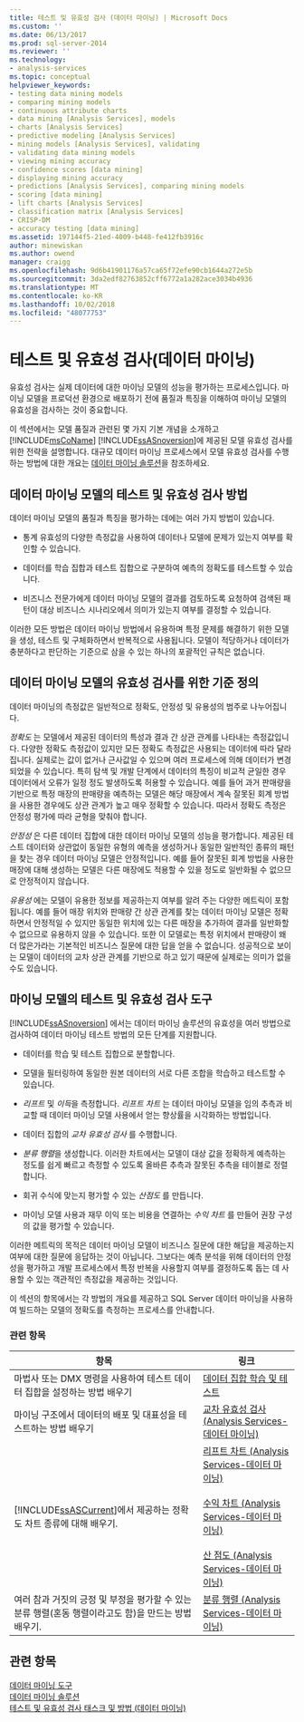 ```yaml
---
title: 테스트 및 유효성 검사 (데이터 마이닝) | Microsoft Docs
ms.custom: ''
ms.date: 06/13/2017
ms.prod: sql-server-2014
ms.reviewer: ''
ms.technology:
- analysis-services
ms.topic: conceptual
helpviewer_keywords:
- testing data mining models
- comparing mining models
- continuous attribute charts
- data mining [Analysis Services], models
- charts [Analysis Services]
- predictive modeling [Analysis Services]
- mining models [Analysis Services], validating
- validating data mining models
- viewing mining accuracy
- confidence scores [data mining]
- displaying mining accuracy
- predictions [Analysis Services], comparing mining models
- scoring [data mining]
- lift charts [Analysis Services]
- classification matrix [Analysis Services]
- CRISP-DM
- accuracy testing [data mining]
ms.assetid: 197144f5-21ed-4009-b448-fe412fb3916c
author: minewiskan
ms.author: owend
manager: craigg
ms.openlocfilehash: 9d6b41901176a57ca65f72efe90cb1644a272e5b
ms.sourcegitcommit: 3da2edf82763852cff6772a1a282ace3034b4936
ms.translationtype: MT
ms.contentlocale: ko-KR
ms.lasthandoff: 10/02/2018
ms.locfileid: "48077753"
---
```

# <a name="testing-and-validation-data-mining"></a>테스트 및 유효성 검사(데이터 마이닝)
  유효성 검사는 실제 데이터에 대한 마이닝 모델의 성능을 평가하는 프로세스입니다. 마이닝 모델을 프로덕션 환경으로 배포하기 전에 품질과 특징을 이해하여 마이닝 모델의 유효성을 검사하는 것이 중요합니다.  
  
 이 섹션에서는 모델 품질과 관련된 몇 가지 기본 개념을 소개하고 [!INCLUDE[msCoName](../../includes/msconame-md.md)] [!INCLUDE[ssASnoversion](../../includes/ssasnoversion-md.md)]에 제공된 모델 유효성 검사를 위한 전략을 설명합니다. 대규모 데이터 마이닝 프로세스에서 모델 유효성 검사를 수행하는 방법에 대한 개요는 [데이터 마이닝 솔루션](data-mining-solutions.md)을 참조하세요.  
  
## <a name="methods-for-testing-and-validation-of-data-mining-models"></a>데이터 마이닝 모델의 테스트 및 유효성 검사 방법  
 데이터 마이닝 모델의 품질과 특징을 평가하는 데에는 여러 가지 방법이 있습니다.  
  
-   통계 유효성의 다양한 측정값을 사용하여 데이터나 모델에 문제가 있는지 여부를 확인할 수 있습니다.  
  
-   데이터를 학습 집합과 테스트 집합으로 구분하여 예측의 정확도를 테스트할 수 있습니다.  
  
-   비즈니스 전문가에게 데이터 마이닝 모델의 결과를 검토하도록 요청하여 검색된 패턴이 대상 비즈니스 시나리오에서 의미가 있는지 여부를 결정할 수 있습니다.  
  
 이러한 모든 방법은 데이터 마이닝 방법에서 유용하며 특정 문제를 해결하기 위한 모델을 생성, 테스트 및 구체화하면서 반복적으로 사용됩니다. 모델이 적당하거나 데이터가 충분하다고 판단하는 기준으로 삼을 수 있는 하나의 포괄적인 규칙은 없습니다.  
  
## <a name="definition-of-criteria-for-validating-data-mining-models"></a>데이터 마이닝 모델의 유효성 검사를 위한 기준 정의  
 데이터 마이닝의 측정값은 일반적으로 정확도, 안정성 및 유용성의 범주로 나누어집니다.  
  
 *정확도* 는 모델에서 제공된 데이터의 특성과 결과 간 상관 관계를 나타내는 측정값입니다. 다양한 정확도 측정값이 있지만 모든 정확도 측정값은 사용되는 데이터에 따라 달라집니다. 실제로는 값이 없거나 근사값일 수 있으며 여러 프로세스에 의해 데이터가 변경되었을 수 있습니다. 특히 탐색 및 개발 단계에서 데이터의 특징이 비교적 균일한 경우 데이터에서 오류가 일정 정도 발생하도록 허용할 수 있습니다. 예를 들어 과거 판매량을 기반으로 특정 매장의 판매량을 예측하는 모델은 해당 매장에서 계속 잘못된 회계 방법을 사용한 경우에도 상관 관계가 높고 매우 정확할 수 있습니다. 따라서 정확도 측정은 안정성 평가에 따라 균형을 맞춰야 합니다.  
  
 *안정성* 은 다른 데이터 집합에 대한 데이터 마이닝 모델의 성능을 평가합니다. 제공된 테스트 데이터와 상관없이 동일한 유형의 예측을 생성하거나 동일한 일반적인 종류의 패턴을 찾는 경우 데이터 마이닝 모델은 안정적입니다. 예를 들어 잘못된 회계 방법을 사용한 매장에 대해 생성하는 모델은 다른 매장에도 적용할 수 있을 정도로 일반화될 수 없으므로 안정적이지 않습니다.  
  
 *유용성* 에는 모델이 유용한 정보를 제공하는지 여부를 알려 주는 다양한 메트릭이 포함됩니다. 예를 들어 매장 위치와 판매량 간 상관 관계를 찾는 데이터 마이닝 모델은 정확하면서 안정적일 수 있지만 동일한 위치에 있는 다른 매장을 추가하여 결과를 일반화할 수 없으므로 유용하지 않을 수 있습니다. 또한 이 모델로는 특정 위치에서 판매량이 왜 더 많은가라는 기본적인 비즈니스 질문에 대한 답을 얻을 수 없습니다. 성공적으로 보이는 모델이 데이터의 교차 상관 관계를 기반으로 하고 있기 때문에 실제로는 의미가 없을 수도 있습니다.  
  
## <a name="tools-for-testing-and-validation-of-mining-models"></a>마이닝 모델의 테스트 및 유효성 검사 도구  
 [!INCLUDE[ssASnoversion](../../includes/ssasnoversion-md.md)] 에서는 데이터 마이닝 솔루션의 유효성을 여러 방법으로 검사하여 데이터 마이닝 테스트 방법의 모든 단계를 지원합니다.  
  
-   데이터를 학습 및 테스트 집합으로 분할합니다.  
  
-   모델을 필터링하여 동일한 원본 데이터의 서로 다른 조합을 학습하고 테스트할 수 있습니다.  
  
-   *리프트* 및 *이득*을 측정합니다. *리프트 차트* 는 데이터 마이닝 모델을 임의 추측과 비교할 때 데이터 마이닝 모델 사용에서 얻는 향상률을 시각화하는 방법입니다.  
  
-   데이터 집합의 *교차 유효성 검사* 를 수행합니다.  
  
-   *분류 행렬*을 생성합니다. 이러한 차트에서는 모델이 대상 값을 정확하게 예측하는 정도를 쉽게 빠르고 측정할 수 있도록 올바른 추측과 잘못된 추측을 테이블로 정렬합니다.  
  
-   회귀 수식에 맞는지 평가할 수 있는 *산점도* 를 만듭니다.  
  
-   마이닝 모델 사용과 재무 이익 또는 비용을 연결하는 *수익 차트* 를 만들어 권장 구성의 값을 평가할 수 있습니다.  
  
 이러한 메트릭의 목적은 데이터 마이닝 모델이 비즈니스 질문에 대한 해답을 제공하는지 여부에 대한 질문에 응답하는 것이 아닙니다. 그보다는 예측 분석을 위해 데이터의 안정성을 평가하고 개발 프로세스에서 특정 반복을 사용할지 여부를 결정하도록 돕는 데 사용할 수 있는 객관적인 측정값을 제공하는 것입니다.  
  
 이 섹션의 항목에서는 각 방법의 개요를 제공하고 SQL Server 데이터 마이닝을 사용하여 빌드하는 모델의 정확도를 측정하는 프로세스를 안내합니다.  
  
### <a name="related-topics"></a>관련 항목  
  
|항목|링크|  
|------------|-----------|  
|마법사 또는 DMX 명령을 사용하여 테스트 데이터 집합을 설정하는 방법 배우기|[데이터 집합 학습 및 테스트](training-and-testing-data-sets.md)|  
|마이닝 구조에서 데이터의 배포 및 대표성을 테스트하는 방법 배우기|[교차 유효성 검사 &#40;Analysis Services-데이터 마이닝&#41;](cross-validation-analysis-services-data-mining.md)|  
|[!INCLUDE[ssASCurrent](../../includes/ssascurrent-md.md)]에서 제공하는 정확도 차트 종류에 대해 배우기.|[리프트 차트 &#40;Analysis Services-데이터 마이닝&#41;](lift-chart-analysis-services-data-mining.md)<br /><br /> [수익 차트 &#40;Analysis Services-데이터 마이닝&#41;](profit-chart-analysis-services-data-mining.md)<br /><br /> [산 점도 &#40;Analysis Services-데이터 마이닝&#41;](scatter-plot-analysis-services-data-mining.md)|  
|여러 참과 거짓의 긍정 및 부정을 평가할 수 있는 분류 행렬(혼동 행렬이라고도 함)을 만드는 방법 배우기.|[분류 행렬 &#40;Analysis Services-데이터 마이닝&#41;](classification-matrix-analysis-services-data-mining.md)|  
  
## <a name="see-also"></a>관련 항목  
 [데이터 마이닝 도구](data-mining-tools.md)   
 [데이터 마이닝 솔루션](data-mining-solutions.md)   
 [테스트 및 유효성 검사 태스크 및 방법 &#40;데이터 마이닝&#41;](testing-and-validation-tasks-and-how-tos-data-mining.md)  
  
  
